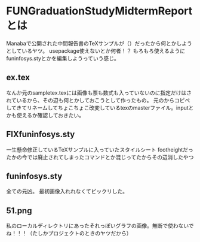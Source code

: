 # FUNGraduationStudyMidtermReportとは
Manabaで公開された中間報告書のTeXサンプルが（）だったから何とかしようとしているヤツ。
usepackage使えないとか何者！？
もろもろ使えるようにfuninfosys.styとかを編集しようっていう感じ。

## ex.tex
なんか元のsampletex.texには画像も票も数式も入っていないのに指定だけはされているから、その辺も何とかしておこうとして作ったもの。
元のからコピペしてきてリネームしてちょこちょこ改変しているtexのmasterファイル。inputとかも使えるか確認しておきたい。

## FIXfuninfosys.sty
一生懸命修正しているTeXサンプルに入っていたスタイルシート
footheightだったかの今では廃止されてしまったコマンドとか混じってたからその辺消したやつ

## funinfosys.sty
全ての元凶。
最初画像入れれなくてビックリした。

## 51.png
私のローカルディレクトリにあったそれっぽいグラフの画像。無断で使わないでね！！！（たしかプロジェクトのときのヤツだから）



